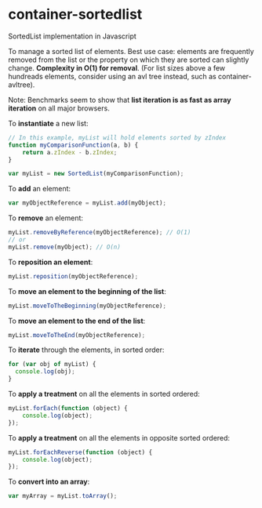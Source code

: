 # container-sortedlist
SortedList implementation in Javascript

To manage a sorted list of elements. Best use case: elements are frequently removed from the list or the property on which they are sorted can slightly change.
**Complexity in O(1) for removal**. (For list sizes above a few hundreads elements, consider using an avl tree instead, such as container-avltree). 

Note: Benchmarks seem to show that **list iteration is as fast as array iteration** on all major browsers.

To **instantiate** a new list:
``` javascript
// In this example, myList will hold elements sorted by zIndex
function myComparisonFunction(a, b) {
	return a.zIndex - b.zIndex;
}

var myList = new SortedList(myComparisonFunction);
```

To **add** an element:
``` javascript
var myObjectReference = myList.add(myObject);
```

To **remove** an element:
``` javascript
myList.removeByReference(myObjectReference); // O(1)
// or
myList.remove(myObject); // O(n)
```

To **reposition an element**:
``` javascript
myList.reposition(myObjectReference);
```

To **move an element to the beginning of the list**:
``` javascript
myList.moveToTheBeginning(myObjectReference);
```

To **move an element to the end of the list**:
``` javascript
myList.moveToTheEnd(myObjectReference);
```

To **iterate** through the elements, in sorted order:
``` javascript
for (var obj of myList) {
  console.log(obj);
}
```

To **apply a treatment** on all the elements in sorted ordered:
``` javascript
myList.forEach(function (object) {
	console.log(object);
});
```

To **apply a treatment** on all the elements in opposite sorted ordered:
``` javascript
myList.forEachReverse(function (object) {
	console.log(object);
});
```

To **convert into an array**:
``` javascript
var myArray = myList.toArray();
```
